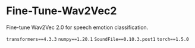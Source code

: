 # Fine-Tune-Wav2Vec2

Fine-tune Wav2Vec 2.0 for speech emotion classification.

`transformers==4.3.3`
`numpy==1.20.1`
`SoundFile==0.10.3.post1`
`torch==1.5.0`
